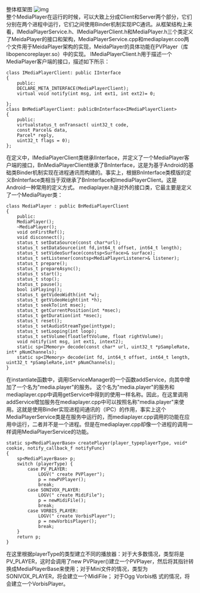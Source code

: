 整体框架图
![img](P)  
整个MediaPlayer在运行的时候，可以大致上分成Client和Server两个部分，它们分别在两个进程中运行，它们之间使用Binder机制实现IPC通讯。从框架结构上来看，IMediaPlayerService.h、IMediaPlayerClient.h和MediaPlayer.h三个类定义了MeidaPlayer的接口和架构，MediaPlayerService.cpp和mediaplayer.coo两个文件用于MeidaPlayer架构的实现，MeidaPlayer的具体功能在PVPlayer（库libopencoreplayer.so）中的实现。
IMediaPlayerClient.h用于描述一个MediaPlayer客户端的接口，描述如下所示：
```  
class IMediaPlayerClient: public IInterface
{
	public:
	DECLARE_META_INTERFACE(MediaPlayerClient);
	virtual void notify(int msg, int ext1, int ext2)= 0;

};
class BnMediaPlayerClient: publicBnInterface<IMediaPlayerClient>
{
	public:
	virtualstatus_t onTransact( uint32_t code,
	const Parcel& data,
	Parcel* reply,
	uint32_t flags = 0);
};
```
在定义中，IMediaPlayerClient类继承IInterface，并定义了一个MediaPlayer客户端的接口，BnMediaPlayerClient继承了BnInterface<IMediaPlayerClient>，这是为基于Android的基础类Binder机制实现在进程通讯而构建的。事实上，根据BnInterface类模版的定义BnInterface<IMediaPlayerClient>类相当于双继承了BnInterface和ImediaPlayerClient。这是Android一种常用的定义方式。
mediaplayer.h是对外的接口类，它最主要是定义了一个MediaPlayer类：
```  
class MediaPlayer : public BnMediaPlayerClient
{
	public:
	MediaPlayer();
	~MediaPlayer();
	void onFirstRef();
	void disconnect();
	status_t setDataSource(const char*url);
	status_t setDataSource(int fd,int64_t offset, int64_t length);
	status_t setVideoSurface(constsp<Surface>& surface);
	status_t setListener(constsp<MediaPlayerListener>& listener);
	status_t prepare();
	status_t prepareAsync();
	status_t start();
	status_t stop();
	status_t pause();
	bool isPlaying();
	status_t getVideoWidth(int *w);
	status_t getVideoHeight(int *h);
	status_t seekTo(int msec);
	status_t getCurrentPosition(int *msec);
	status_t getDuration(int *msec);
	status_t reset();
	status_t setAudioStreamType(inttype);
	status_t setLooping(int loop);
	status_t setVolume(floatleftVolume, float rightVolume);
	void notify(int msg, int ext1, intext2);
	static sp<IMemory> decode(const char* url, uint32_t *pSampleRate, int* pNumChannels);
	static sp<IMemory> decode(int fd, int64_t offset, int64_t length, uint32_t *pSampleRate,int* pNumChannels);
}
```
在instantiate函数中，调用IServiceManager的一个函数addService，向其中增加了一个名为"media.player"的服务。
这个名为"media.player"的服务和mediaplayer.cpp中调用getService中得到的使用一样名称。因此，在这里调用addService增加服务在mediaplayer.cpp中可以按照名称"media.player"来使用。这就是使用Binder实现进程间通讯的（IPC）的作用，事实上这个MediaPlayerService类是在服务中运行的，而mediaplayer.cpp调用的功能在应用中运行，二者并不是一个进程。但是在mediaplayer.cpp却像一个进程的调用一样调用MediaPlayerService的功能。
```  
static sp<MediaPlayerBase> createPlayer(player_typeplayerType, void* cookie, notify_callback_f notifyFunc)
{
	sp<MediaPlayerBase> p;
	switch (playerType) {
		case PV_PLAYER:
			LOGV(" create PVPlayer");
			p = newPVPlayer();
			break;
		case SONIVOX_PLAYER:
			LOGV(" create MidiFile");
			p = newMidiFile();
			break;
		case VORBIS_PLAYER:
			LOGV(" create VorbisPlayer");
			p = newVorbisPlayer();
			break;
	}
	return p;
}
```
在这里根据playerType的类型建立不同的播放器：对于大多数情况，类型将是PV_PLAYER，这时会调用了new PVPlayer()建立一个PVPlayer，然后将其指针转换成MediaPlayerBase来使用；对于Mini文件的情况，类型为SONIVOX_PLAYER，将会建立一个MidiFile； 对于Ogg Vorbis格 式的情况，将会建立一个VorbisPlayer。